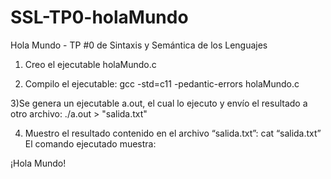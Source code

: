 # SSL-TP0-holaMundo
Hola Mundo - TP #0 de Sintaxis y Semántica de los Lenguajes

1) Creo el ejecutable holaMundo.c

2) Compilo el ejecutable:
gcc -std=c11 -pedantic-errors holaMundo.c

3)Se genera un ejecutable a.out, el cual lo ejecuto y envío el resultado a otro archivo:
./a.out > "salida.txt"

4) Muestro el resultado contenido en el archivo “salida.txt”:
cat “salida.txt”
El comando ejecutado muestra:

¡Hola Mundo!
